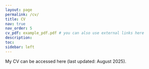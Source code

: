 ```yaml
---
layout: page
permalink: /cv/
title: CV
nav: true
nav_order: 5
cv_pdf: example_pdf.pdf # you can also use external links here
description:
toc:
sidebar: left
---
```


My CV can be accessed here (last updated: August 2025).

